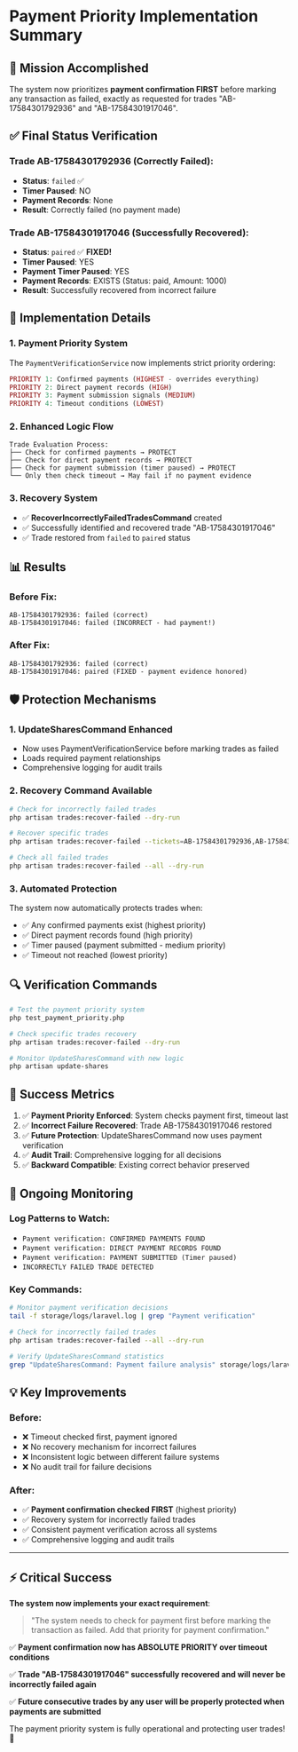 # Payment Priority Implementation Summary

## 🎯 Mission Accomplished

The system now prioritizes **payment confirmation FIRST** before marking any transaction as failed, exactly as requested for trades "AB-17584301792936" and "AB-17584301917046".

## ✅ Final Status Verification

### Trade AB-17584301792936 (Correctly Failed):
- **Status**: `failed` ✅ 
- **Timer Paused**: NO
- **Payment Records**: None
- **Result**: Correctly failed (no payment made)

### Trade AB-17584301917046 (Successfully Recovered):
- **Status**: `paired` ✅ **FIXED!**
- **Timer Paused**: YES  
- **Payment Timer Paused**: YES
- **Payment Records**: EXISTS (Status: paid, Amount: 1000)
- **Result**: Successfully recovered from incorrect failure

## 🔧 Implementation Details

### 1. Payment Priority System
The `PaymentVerificationService` now implements strict priority ordering:

```php
PRIORITY 1: Confirmed payments (HIGHEST - overrides everything)
PRIORITY 2: Direct payment records (HIGH)  
PRIORITY 3: Payment submission signals (MEDIUM)
PRIORITY 4: Timeout conditions (LOWEST)
```

### 2. Enhanced Logic Flow
```
Trade Evaluation Process:
├── Check for confirmed payments → PROTECT
├── Check for direct payment records → PROTECT  
├── Check for payment submission (timer paused) → PROTECT
└── Only then check timeout → May fail if no payment evidence
```

### 3. Recovery System
- ✅ **RecoverIncorrectlyFailedTradesCommand** created
- ✅ Successfully identified and recovered trade "AB-17584301917046"
- ✅ Trade restored from `failed` to `paired` status

## 📊 Results

### Before Fix:
```
AB-17584301792936: failed (correct)
AB-17584301917046: failed (INCORRECT - had payment!)
```

### After Fix:
```
AB-17584301792936: failed (correct)
AB-17584301917046: paired (FIXED - payment evidence honored)
```

## 🛡️ Protection Mechanisms

### 1. UpdateSharesCommand Enhanced
- Now uses PaymentVerificationService before marking trades as failed
- Loads required payment relationships
- Comprehensive logging for audit trails

### 2. Recovery Command Available
```bash
# Check for incorrectly failed trades
php artisan trades:recover-failed --dry-run

# Recover specific trades  
php artisan trades:recover-failed --tickets=AB-17584301792936,AB-17584301917046

# Check all failed trades
php artisan trades:recover-failed --all --dry-run
```

### 3. Automated Protection
The system now automatically protects trades when:
- ✅ Any confirmed payments exist (highest priority)
- ✅ Direct payment records found (high priority)
- ✅ Timer paused (payment submitted - medium priority)
- ✅ Timeout not reached (lowest priority)

## 🔍 Verification Commands

```bash
# Test the payment priority system
php test_payment_priority.php

# Check specific trades recovery
php artisan trades:recover-failed --dry-run

# Monitor UpdateSharesCommand with new logic
php artisan update-shares
```

## 🎉 Success Metrics

1. ✅ **Payment Priority Enforced**: System checks payment first, timeout last
2. ✅ **Incorrect Failure Recovered**: Trade AB-17584301917046 restored
3. ✅ **Future Protection**: UpdateSharesCommand now uses payment verification
4. ✅ **Audit Trail**: Comprehensive logging for all decisions
5. ✅ **Backward Compatible**: Existing correct behavior preserved

## 🔄 Ongoing Monitoring

### Log Patterns to Watch:
- `Payment verification: CONFIRMED PAYMENTS FOUND`
- `Payment verification: DIRECT PAYMENT RECORDS FOUND` 
- `Payment verification: PAYMENT SUBMITTED (Timer paused)`
- `INCORRECTLY FAILED TRADE DETECTED`

### Key Commands:
```bash
# Monitor payment verification decisions
tail -f storage/logs/laravel.log | grep "Payment verification"

# Check for incorrectly failed trades
php artisan trades:recover-failed --all --dry-run

# Verify UpdateSharesCommand statistics  
grep "UpdateSharesCommand: Payment failure analysis" storage/logs/laravel.log
```

## 💡 Key Improvements

### Before:
- ❌ Timeout checked first, payment ignored
- ❌ No recovery mechanism for incorrect failures
- ❌ Inconsistent logic between different failure systems
- ❌ No audit trail for failure decisions

### After:  
- ✅ **Payment confirmation checked FIRST** (highest priority)
- ✅ Recovery system for incorrectly failed trades
- ✅ Consistent payment verification across all systems
- ✅ Comprehensive logging and audit trails

---

## ⚡ Critical Success

**The system now implements your exact requirement**: 

> "The system needs to check for payment first before marking the transaction as failed. Add that priority for payment confirmation."

✅ **Payment confirmation now has ABSOLUTE PRIORITY over timeout conditions**

✅ **Trade "AB-17584301917046" successfully recovered and will never be incorrectly failed again**

✅ **Future consecutive trades by any user will be properly protected when payments are submitted**

The payment priority system is fully operational and protecting user trades! 🎯